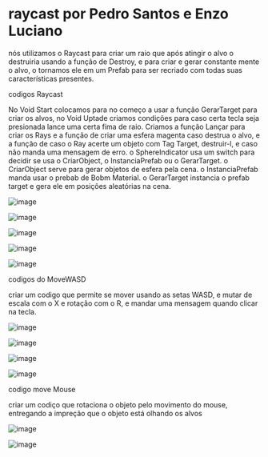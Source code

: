 # raycast por Pedro Santos e Enzo Luciano

nós utilizamos o Raycast para criar um raio que após atingir o alvo o destruiria usando a função de Destroy, e para criar e gerar constante mente o alvo, o tornamos ele em um Prefab para ser recriado com todas suas características presentes.

codigos Raycast

No Void Start colocamos para no começo a usar a função GerarTarget para criar os alvos, no Void Uptade criamos condições para caso certa tecla seja presionada lance uma certa fima de raio.
Criamos a função Lançar para criar os Rays e a função de criar uma esfera magenta caso destrua o alvo, e a função de caso o Ray acerte um objeto com Tag Target, destruir-l, e caso não manda uma mensagem de erro.
o SphereIndicator usa um switch para decidir se usa o CriarObject, o InstanciaPrefab ou o GerarTarget.
o CriarObject serve para gerar objetos de esfera pela cena.
o InstanciaPrefab manda usar o prebab de Bobm Material.
o GerarTarget instancia o prefab target e gera ele em posiçôes aleatórias na cena.

![image](https://github.com/user-attachments/assets/a293c6b9-d355-4742-a1f8-5f86be4df122)

![image](https://github.com/user-attachments/assets/5d3aefa4-96f7-4841-ab33-ee64977bb26d)

![image](https://github.com/user-attachments/assets/34ea1318-6c69-47bd-b08e-eb847d5af7ea)

![image](https://github.com/user-attachments/assets/cadd1030-b74f-4060-91f2-5f91d93bfc1c)

![image](https://github.com/user-attachments/assets/85366b54-c572-4670-a576-d50bb3e2520a)

codigos do MoveWASD

criar um codigo que permite se mover usando as setas WASD, e mutar de escala com o X e rotação com o R, e mandar uma mensagem quando clicar na tecla.

![image](https://github.com/user-attachments/assets/4f488718-e542-4ed9-b158-39b632617b34)

![image](https://github.com/user-attachments/assets/7b5128db-c4b6-4ae0-acfb-2b6d1e7e80c6)

![image](https://github.com/user-attachments/assets/24713dda-1bb2-4399-92b4-691cc2676ac3)

![image](https://github.com/user-attachments/assets/1317e316-7869-4d84-8460-8be6349025b8)

codigo move Mouse

criar um codiço que rotaciona o objeto pelo movimento do mouse, entregando a impreção que o objeto está olhando os alvos

![image](https://github.com/user-attachments/assets/a044c5a6-692e-4e99-86fc-dd202f3f6cbd)

![image](https://github.com/user-attachments/assets/67af6d9d-3278-4a6f-80bb-2bdb59b9349a)
